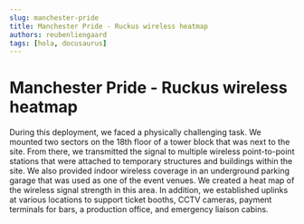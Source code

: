 ```yaml
---
slug: manchester-pride
title: Manchester Pride - Ruckus wireless heatmap
authors: reubenliengaard
tags: [hola, docusaurus]
---
```


# Manchester Pride - Ruckus wireless heatmap

During this deployment, we faced a physically challenging task. We mounted two sectors on the 18th floor of a tower block that was next to the site. From there, we transmitted the signal to multiple wireless point-to-point stations that were attached to temporary structures and buildings within the site. We also provided indoor wireless coverage in an underground parking garage that was used as one of the event venues. We created a heat map of the wireless signal strength in this area. In addition, we established uplinks at various locations to support ticket booths, CCTV cameras, payment terminals for bars, a production office, and emergency liaison cabins.